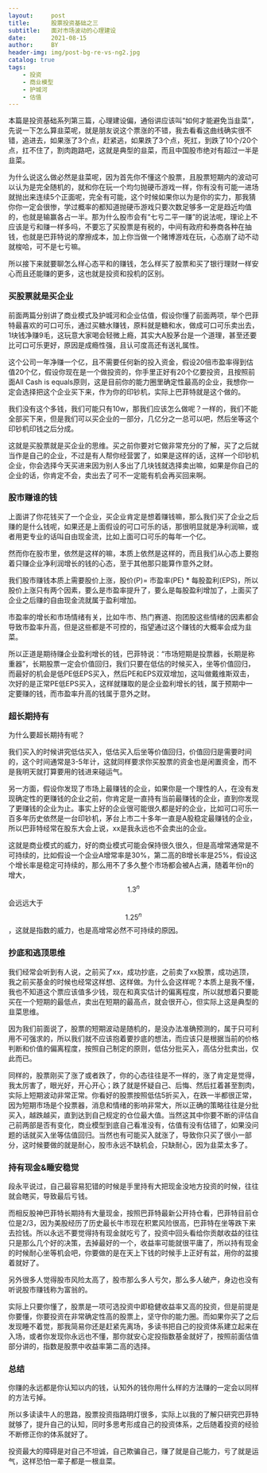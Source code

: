 ```yaml
---
layout:     post
title:      股票投资基础之三
subtitle:   面对市场波动的心理建设
date:       2021-08-15
author:     BY
header-img: img/post-bg-re-vs-ng2.jpg
catalog: true
tags:
    - 投资
    - 商业模型
    - 护城河
    - 估值
---
```


本篇是投资基础系列第三篇，心理建设偏，通俗讲应该叫“如何才能避免当韭菜”，先说一下怎么算韭菜呢，就是朋友说这个票涨的不错，我去看看这曲线确实很不错，追进去，如果涨了3个点，赶紧逃，如果跌了3个点，死扛，到跌了10个/20个点，扛不住了，割肉跑路吧，这就是典型的韭菜，而且中国股市绝对有超过一半是韭菜。

为什么说这么做必然是韭菜呢，因为首先你不懂这个股票，且股票短期内的波动可以认为是完全随机的，就和你在玩一个均匀抛硬币游戏一样，你有没有可能一进场就抛出来连续5个正面呢，完全有可能，这个时候如果你以为是你的实力，那我猜你你一定会很惨，学过概率的都知道抛硬币游戏只要次数足够多一定是趋近均值的，也就是输赢各占一半。那为什么股市会有“七亏二平一赚”的说法呢，理论上不应该是亏和赚一样多吗，不要忘了买股票是有税的，中间有政府和券商各种在抽钱，也就是巴菲特说的摩擦成本，加上你当做一个赌博游戏在玩，心态崩了动不动就梭哈，可不是七亏嘛。

所以接下来就要聊怎么样心态平和的赚钱，怎么样买了股票和买了银行理财一样安心而且还能赚的更多，这也就是投资和投机的区别。

### 买股票就是买企业

前面两篇分别讲了商业模式及护城河和企业估值，假设你懂了前面两项，举个巴菲特最喜欢的可口可乐，通过买糖水赚钱，原料就是糖和水，做成可口可乐卖出去，1块钱净赚9毛，这玩意大家喝会轻微上瘾，其实大A股茅台是一个道理，甚至还要比可口可乐更好，原因是成瘾性强，且认可度高还有送礼属性。

这个公司一年净赚一个亿，且不需要任何新的投入资金，假设20倍市盈率得到估值20个亿，假设你现在是一个做投资的，你手里正好有20个亿要投资，且按照前面All Cash is equals原则，这是目前你的能力圈里确定性最高的企业，我想你一定会选择把这个企业买下来，作为你的印钞机，实际上巴菲特就是这个做的。

我们没有这个多钱，我们可能只有10w，那我们应该怎么做呢？一样的，我们不能全部买下来，但是我们可以买企业的一部分，几亿分之一总可以吧，然后坐等这个印钞机印钱之后分成。

这就是买股票就是买企业的思维。买之前你要对它做非常充分的了解，买了之后就当作是自己的企业，不过是有人帮你经营罢了，如果是这样的话，这样一个印钞机企业，你会选择今天买进来因为别人多出了几块钱就选择卖出嘛，如果是你自己的企业的话，你肯定不会，卖出去了可不一定能有机会再买回来啊。

### 股市赚谁的钱

上面讲了你花钱买了一个企业，买企业肯定是想着赚钱嘛，那么我们买了企业之后赚的是什么钱呢，如果还是上面假设的可口可乐的话，那很明显就是净利润嘛，或者用更专业的话叫自由现金流，比如上面可口可乐的每年一个亿。

然而你在股市里，依然是这样的嘛，本质上依然是这样的，而且我们从心态上要抱着只赚企业净利润增长的钱的心态，至于其他那只能算作意外之财。

我们股市赚钱本质上需要股价上涨，股价(P)= 市盈率(PE) * 每股盈利(EPS)，所以股价上涨只有两个因素，要么是市盈率提升了，要么是每股盈利增加了，上面买了企业之后赚的自由现金流就属于盈利增加。

市盈率的增长和市场情绪有关，比如牛市、热门赛道、抱团股这些情绪的因素都会导致市盈率升高，但是这些都是不可控的，指望通过这个赚钱的大概率会成为韭菜。

所以正道是期待赚企业盈利增长的钱，巴菲特说：“市场短期是投票器，长期是称重器”，长期股票一定会价值回归，我们只要在低估的时候买入，坐等价值回归，而最好的机会是低PE低EPS买入，然后PE和EPS双双增加，这叫做戴维斯双击，次好的是正常PE低EPS买入，这样就赚取的是企业盈利增长的钱，属于预期中一定要赚的钱，而市盈率升高的钱属于意外之财。

### 超长期持有

为什么要超长期持有呢？

我们买入的时候讲究低估买入，低估买入后坐等价值回归，价值回归是需要时间的，这个时间通常是3-5年计，这就同样要求你买股票的资金也是闲置资金，而不是我明天就打算要用的钱进来碰运气。

另一方面，假设你发现了市场上最赚钱的企业，如果你是一个理性的人，在没有发现确定性的更赚钱的企业之前，你肯定是一直持有当前最赚钱的企业，直到你发现了更赚钱的企业为止。事实上好的企业很可能很久都是好的企业，比如可口可乐一百多年历史依然是一台印钞机，茅台上市二十多年一直是A股稳定最赚钱的企业，所以巴菲特经常在股东大会上说，xx是我永远也不会卖出的企业。

这就是商业模式的威力，好的商业模式可能会保持很久很久，但是高增常通常是不可持续的，比如假设一个企业A增常率是30%，第二高的B增长率是25%，假设这个增长率是稳定可持续的，那么用不了多久整个市场都会被A占满，随着年份n的增大，$$1.3^n$$ 会远远大于 $$1.25^n$$，这就是指数的威力，也是高增常必然不可持续的原因。

### 抄底和逃顶思维

我们经常会听到有人说，之前买了xx，成功抄底，之前卖了xx股票，成功逃顶，我之前买基金的时候也经常这样想、这样做。为什么会这样呢？本质上是我不懂，我也不知道这个票应该值多少钱，现在和真实估计的偏离程度，所以就想着只要能买在一个短期的最低点，卖出在短期的最高点，就会很开心，但实际上这是典型的韭菜思维。

因为我们前面说了，股票的短期波动是随机的，是没办法准确预测的，属于只可利用不可强求的，所以我们就不应该抱着要抄底的想法，而应该只是根据当前的价格判断和价值的偏离程度，按照自己制定的原则，低估分批买入，高估分批卖出，仅此而已。

同样的，股票刚买了涨了或者跌了，你的心态往往是不一样的，涨了肯定是觉得，我太厉害了，眼光好，开心开心；跌了就是怀疑自己、后悔、然后扛着甚至割肉，实际上短期波动非常正常。你看好的股票按照低估5折买入，在跌一半都很正常，因为短期市场是个投票器，消息和情绪的影响非常大，所以正确的策略往往是分批买入，越跌越买，直到达到自己规定的仓位最大值。当然这其中你要不断的评估自己前两部是否有变化，商业模型到底自己看准没有，估值有没有估错了，如果没问题的话就买入坐等估值回归。当然也有可能买入就涨了，导致你只买了很小一部分，这时候要做的就是耐心，股市永远不缺机会，只缺耐心，因为韭菜太多了。

### 持有现金&睡安稳觉

段永平说过，自己最容易犯错的时候是手里持有大把现金没地方投资的时候，往往就会瞎买，导致最后亏钱。

而相反股神巴菲特长期持有大量现金，按照巴菲特最新公开持仓看，巴菲特目前仓位是2/3，因为美股经历了历史最长牛市现在积累风险很高，巴菲特在坐等跌下来去捡钱。所以永远不要觉得持有现金就吃亏了，投资中回头看给你贡献收益的往往只是那么几个好的决策，去掉最好的一个，收益率可能就很平庸了，所以持有现金的时候耐心坐等机会吧，你要做的是在天上下钱的时候手上正好有盆，用你的盆接着就好了。

另外很多人觉得股市风险太高了，股市那么多人亏欠，那么多人破产，身边也没有听说股市赚钱称为富翁的。

实际上只要你懂了，股票是一项可选投资中即稳健收益率又高的投资，但是前提是你要懂，你要投资在非常确定性高的股票上，坚守你的能力圈。而如果你买了之后发现睡不着觉，那我简易你还是赶紧先离场，多读书把自己的投资体系建立起来在入场，或者你发现你永远也不懂，那你就安心定投指数基金就好了，按照前面估值部分讲的，指数是股票中收益率第二高的选择。

### 总结

你赚的永远都是你认知以内的钱，认知外的钱你用什么样的方法赚的一定会以同样的方法亏掉。

所以多读读牛人的思路，股票投资指路明灯很多，实际上以我的了解只研究巴菲特就够了，提升自己的认知，同时多思考形成自己的投资体系，之后随着投资的经验不断修正你的体系就好了。

投资最大的障碍是对自己不坦诚，自己欺骗自己，赚了就是自己能力，亏了就是运气，这样恐怕一辈子都是一根韭菜。

